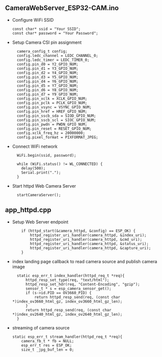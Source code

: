 

## CameraWebServer_ESP32-CAM.ino

* Configure WiFi SSID

    ```
    const char* ssid = "Your SSID";
    const char* password = "Your Password";
    ```

* Setup Camera CSI pin assignment

    ```
      camera_config_t config;
      config.ledc_channel = LEDC_CHANNEL_0;
      config.ledc_timer = LEDC_TIMER_0;
      config.pin_d0 = Y2_GPIO_NUM;
      config.pin_d1 = Y3_GPIO_NUM;
      config.pin_d2 = Y4_GPIO_NUM;
      config.pin_d3 = Y5_GPIO_NUM;
      config.pin_d4 = Y6_GPIO_NUM;
      config.pin_d5 = Y7_GPIO_NUM;
      config.pin_d6 = Y8_GPIO_NUM;
      config.pin_d7 = Y9_GPIO_NUM;
      config.pin_xclk = XCLK_GPIO_NUM;
      config.pin_pclk = PCLK_GPIO_NUM;
      config.pin_vsync = VSYNC_GPIO_NUM;
      config.pin_href = HREF_GPIO_NUM;
      config.pin_sscb_sda = SIOD_GPIO_NUM;
      config.pin_sscb_scl = SIOC_GPIO_NUM;
      config.pin_pwdn = PWDN_GPIO_NUM;
      config.pin_reset = RESET_GPIO_NUM;
      config.xclk_freq_hz = 20000000;
      config.pixel_format = PIXFORMAT_JPEG;
    ```

* Connect WiFi network

    ```
      WiFi.begin(ssid, password);
    
      while (WiFi.status() != WL_CONNECTED) {
        delay(500);
        Serial.print(".");
      }
    ```

* Start httpd Web Camera Server
    
    ```
      startCameraServer();
    
    ```

## app_httpd.cpp
* Setup Web Server endpoint

    ```
        if (httpd_start(&camera_httpd, &config) == ESP_OK) {
            httpd_register_uri_handler(camera_httpd, &index_uri);
            httpd_register_uri_handler(camera_httpd, &cmd_uri);
            httpd_register_uri_handler(camera_httpd, &status_uri);
            httpd_register_uri_handler(camera_httpd, &capture_uri);
        }
    ```

* index landing page callback to read camera source and publish camera image
    
  ```
    static esp_err_t index_handler(httpd_req_t *req){
        httpd_resp_set_type(req, "text/html");
        httpd_resp_set_hdr(req, "Content-Encoding", "gzip");
        sensor_t * s = esp_camera_sensor_get();
        if (s->id.PID == OV3660_PID) {
            return httpd_resp_send(req, (const char *)index_ov3660_html_gz, index_ov3660_html_gz_len);
        }
        return httpd_resp_send(req, (const char *)index_ov2640_html_gz, index_ov2640_html_gz_len);
    }
    ```

* streaming of camera source
    
    ```
    static esp_err_t stream_handler(httpd_req_t *req){
        camera_fb_t * fb = NULL;
        esp_err_t res = ESP_OK;
        size_t _jpg_buf_len = 0;
    
    ```